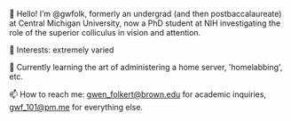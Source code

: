 👋 Hello! I’m @gwfolk, formerly an undergrad (and then postbaccalaureate) at Central Michigan University, now a PhD student at NIH investigating the role of the superior colliculus in vision and attention.

👀 Interests: extremely varied

🌱 Currently learning the art of administering a home server, 'homelabbing', etc.

📫 How to reach me: gwen_folkert@brown.edu for academic inquiries, gwf_101@pm.me for everything else.
